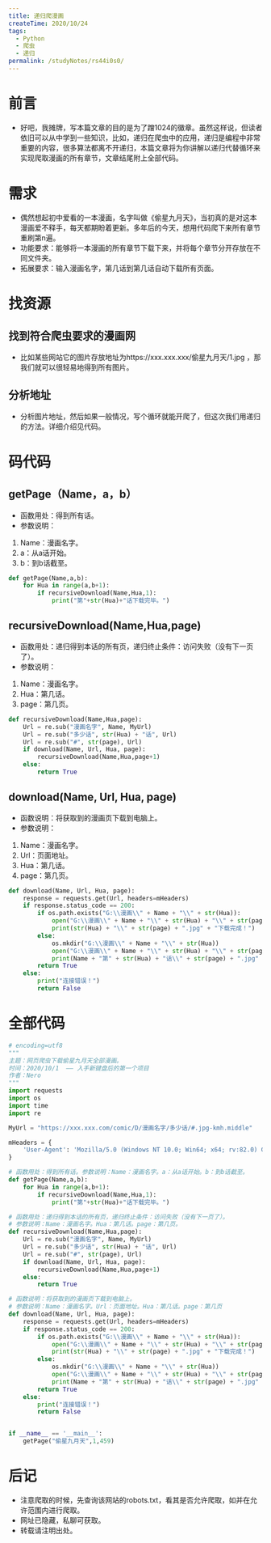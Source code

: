 ```yaml
---
title: 递归爬漫画
createTime: 2020/10/24
tags:
  - Python
  - 爬虫
  - 递归
permalink: /studyNotes/rs44i0s0/
---
```

# 前言
- 好吧，我摊牌，写本篇文章的目的是为了蹭1024的徽章。虽然这样说，但读者依旧可以从中学到一些知识，比如，递归在爬虫中的应用，递归是编程中非常重要的内容，很多算法都离不开递归，本篇文章将为你讲解以递归代替循环来实现爬取漫画的所有章节，文章结尾附上全部代码。

# 需求
- 偶然想起初中爱看的一本漫画，名字叫做《偷星九月天》，当初真的是对这本漫画爱不释手，每天都期盼着更新。多年后的今天，想用代码爬下来所有章节重刷第n遍。
- 功能要求：能够将一本漫画的所有章节下载下来，并将每个章节分开存放在不同文件夹。
- 拓展要求：输入漫画名字，第几话到第几话自动下载所有页面。

# 找资源
## 找到符合爬虫要求的漫画网
- 比如某些网站它的图片存放地址为https://xxx.xxx.xxx/偷星九月天/1.jpg  ，那我们就可以很轻易地得到所有图片。                                                                                                                                                                                                                                                                                                                                                                                                                                                                                                                                                                                                                                                                                                                                                                                                                                                                                                                                                                                                                                                                                                                                                                                                                                                                                                                                                                                                                                                                                                                                                                                                                                                                                                                                                                                                                                                                                                                                                                                                                                                                                                                                                                                                                                                                                                                                                                                                                                                                                                                                                                                                                                                                                                                                                                                                                                                                                                                                                                                                                                                                                                                                                                                                                                                                                                                                                                                                                                                                                                                                                                                                                                                                                                                                                                                                                                                                                                                                                                                                                                                                                                                                                                                                                                                                                                                                                                                                                                                                                                                                                                                                                                                                                                                                                                                                                                                                                                                                                                                                                                                                                                                                                                                                                                                                                                                                                                                                                                                                                                                                                                                                                                                                                                                                                                                                                                                                                                                                                                                                                                                                                                                                                                                                                                                                                                                                                                                                                                                                                                                                                                                                                                                                                                                                                                                                                                                                                                                                                                                                                                                                                                                                                                                                                                                                                                                                                                                                                                                                                                                                                                                                                                                                                                                                                                                                                                                                                                                                                                                                                                                                                                                                                                                                                                                                                                                                                                                                                                                                                                                                                                                                                                                                                                                                                                                                                                                                                                                                                                                                                                                                                                                                                                                                                                                                                                                                                                                                                                                                                                                                                                                                                                                                                                                                                                                                                                                                                                                                                                                                                                                                                                                                                                                                                                                                                                                                                                                                                                                                                                                                                                                                                                                                                                                                                                                                                                                                                                                                                                                                                                                                                                                                                                                                                                                                                                                                                                                                                                                                                                                                                                                                                                                                                                                                                                                                                                                                                                                                                                                                                                                                                                                                                                                                                                                                                                                                                                                                                                                                                                                                                                                                                                                                                                                                                                                                                                                                                                                                                                                                                                                                                                                                                                                                                                                                                                                                                                                                                                                                                                                                                                                                                                                                                                                                                                                                                                                                                                                                                                                                                                                                                                                                                                                                                                                                                                                                                                                                                                                                                                                                                                                                                                                                                                                                                                                                                                                                                                                                                                                                                                                                                                                                                                                                                                                                                                                                                                     
## 分析地址
- 分析图片地址，然后如果一般情况，写个循环就能开爬了，但这次我们用递归的方法。详细介绍见代码。
# 码代码
## getPage（Name，a，b）
- 函数用处：得到所有话。
- 参数说明：
1. Name：漫画名字。
2. a：从a话开始。
3. b：到b话截至。
```python
def getPage(Name,a,b):
    for Hua in range(a,b+1):
        if recursiveDownload(Name,Hua,1):
            print("第"+str(Hua)+"话下载完毕。")
```
## recursiveDownload(Name,Hua,page)
- 函数用处：递归得到本话的所有页，递归终止条件：访问失败（没有下一页了）。
- 参数说明：
1. Name：漫画名字。
2. Hua：第几话。
3. page：第几页。

```python
def recursiveDownload(Name,Hua,page):
    Url = re.sub("漫画名字", Name, MyUrl)
    Url = re.sub("多少话", str(Hua) + "话", Url)
    Url = re.sub("#", str(page), Url)
    if download(Name, Url, Hua, page):
        recursiveDownload(Name,Hua,page+1)
    else:
        return True
```
## download(Name, Url, Hua, page)
- 函数说明：将获取到的漫画页下载到电脑上。
- 参数说明：
1. Name：漫画名字。
2. Url：页面地址。
3. Hua：第几话。
4. page：第几页。

```python
def download(Name, Url, Hua, page):
    response = requests.get(Url, headers=mHeaders)
    if response.status_code == 200:
        if os.path.exists("G:\\漫画\\" + Name + "\\" + str(Hua)):
            open("G:\\漫画\\" + Name + "\\" + str(Hua) + "\\" + str(page) + ".jpg", 'wb').write(response.content)
            print(str(Hua) + "\\" + str(page) + ".jpg" + "下载完成！")
        else:
            os.mkdir("G:\\漫画\\" + Name + "\\" + str(Hua))
            open("G:\\漫画\\" + Name + "\\" + str(Hua) + "\\" + str(page) + ".jpg", 'wb').write(response.content)
            print(Name + "第" + str(Hua) + "话\\" + str(page) + ".jpg" + "下载完成！")
        return True
    else:
        print("连接错误！")
        return False
```
# 全部代码

```python
# encoding=utf8
"""
主题：网页爬虫下载偷星九月天全部漫画。
时间：2020/10/1  —— 入手新键盘后的第一个项目
作者：Nero
"""
import requests
import os
import time
import re

MyUrl = "https://xxx.xxx.com/comic/D/漫画名字/多少话/#.jpg-kmh.middle"

mHeaders = {
    'User-Agent': 'Mozilla/5.0 (Windows NT 10.0; Win64; x64; rv:82.0) Gecko/20100101 Firefox/82.0'
}

# 函数用处：得到所有话。参数说明：Name：漫画名字。a：从a话开始。b：到b话截至。
def getPage(Name,a,b):
    for Hua in range(a,b+1):
        if recursiveDownload(Name,Hua,1):
            print("第"+str(Hua)+"话下载完毕。")

# 函数用处：递归得到本话的所有页，递归终止条件：访问失败（没有下一页了）。
# 参数说明：Name：漫画名字。Hua：第几话。page：第几页。
def recursiveDownload(Name,Hua,page):
    Url = re.sub("漫画名字", Name, MyUrl)
    Url = re.sub("多少话", str(Hua) + "话", Url)
    Url = re.sub("#", str(page), Url)
    if download(Name, Url, Hua, page):
        recursiveDownload(Name,Hua,page+1)
    else:
        return True

# 函数说明：将获取到的漫画页下载到电脑上。
# 参数说明：Name：漫画名字。Url：页面地址。Hua：第几话。page：第几页
def download(Name, Url, Hua, page):
    response = requests.get(Url, headers=mHeaders)
    if response.status_code == 200:
        if os.path.exists("G:\\漫画\\" + Name + "\\" + str(Hua)):
            open("G:\\漫画\\" + Name + "\\" + str(Hua) + "\\" + str(page) + ".jpg", 'wb').write(response.content)
            print(str(Hua) + "\\" + str(page) + ".jpg" + "下载完成！")
        else:
            os.mkdir("G:\\漫画\\" + Name + "\\" + str(Hua))
            open("G:\\漫画\\" + Name + "\\" + str(Hua) + "\\" + str(page) + ".jpg", 'wb').write(response.content)
            print(Name + "第" + str(Hua) + "话\\" + str(page) + ".jpg" + "下载完成！")
        return True
    else:
        print("连接错误！")
        return False


if __name__ == '__main__':
    getPage("偷星九月天",1,459)

```

# 后记
- 注意爬取的时候，先查询该网站的robots.txt，看其是否允许爬取，如并在允许范围内进行爬取。
- 网址已隐藏，私聊可获取。
- 转载请注明出处。

